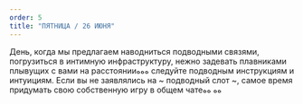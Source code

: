 ```yaml
---
order: 5
title: "ПЯТНИЦА / 26 ИЮНЯ"
---
```


День, когда мы предлагаем наводниться подводными связями, погрузиться в интимную инфраструктуру, нежно задевать плавниками плывущих с вами на расстоянииﻩﻩﻩ следуйте подводным инструкциям и интуициям. Если вы не заявлялись на ~ подводный слот ~, самое время придумать свою собственную игру в общем чатеﻩﻩ ﻩﻩ 
